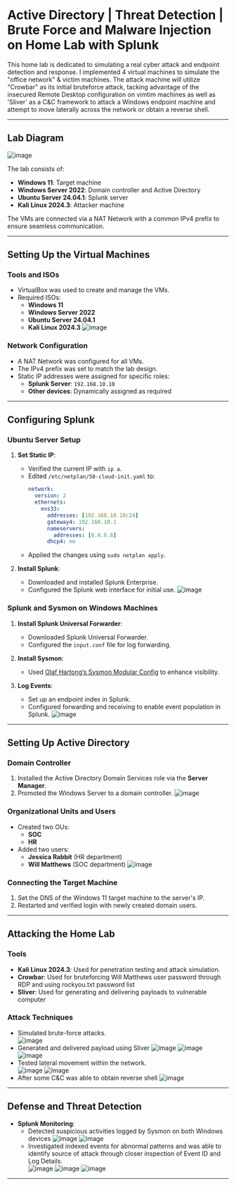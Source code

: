 # Active Directory | Threat Detection | Brute Force and Malware Injection on Home Lab with Splunk

This home lab is dedicated to simulating a real cyber attack and endpoint detection and response. I implemented 4 virtual machines to simulate the "office network" & victim machines. The attack machine will utilize "Crowbar" as its initial bruteforce attack, tacking advantage of the insecured Remote Desktop configuration on vimtim machines as well as 'Sliver' as a C&C framework to attack a Windows endpoint machine and attempt to move laterally across the network or obtain a reverse shell.

---

## Lab Diagram

![image](https://github.com/user-attachments/assets/67875cb6-c33b-4394-9cad-2edf650f1cf8)

The lab consists of:
- **Windows 11**: Target machine
- **Windows Server 2022**: Domain controller and Active Directory
- **Ubuntu Server 24.04.1**: Splunk server
- **Kali Linux 2024.3**: Attacker machine

The VMs are connected via a NAT Network with a common IPv4 prefix to ensure seamless communication.

---

## Setting Up the Virtual Machines

### Tools and ISOs
- VirtualBox was used to create and manage the VMs.
- Required ISOs:
  - **Windows 11**
  - **Windows Server 2022**
  - **Ubuntu Server 24.04.1**
  - **Kali Linux 2024.3**
![image](https://github.com/user-attachments/assets/15743937-fb2f-4951-83af-4f1c6858ce74)


### Network Configuration
- A NAT Network was configured for all VMs.
- The IPv4 prefix was set to match the lab design.
- Static IP addresses were assigned for specific roles:
  - **Splunk Server**: `192.168.10.10`
  - **Other devices**: Dynamically assigned as required

---

## Configuring Splunk

### Ubuntu Server Setup
1. **Set Static IP**:
   - Verified the current IP with `ip a`.
   - Edited `/etc/netplan/50-cloud-init.yaml` to:
     ```yaml
     network:
       version: 2
       ethernets:
         ens33:
           addresses: [192.168.10.10/24]
           gateway4: 192.168.10.1
           nameservers:
             addresses: [8.8.8.8]
           dhcp4: no
     ```
   - Applied the changes using `sudo netplan apply`.

2. **Install Splunk**:
   - Downloaded and installed Splunk Enterprise.
   - Configured the Splunk web interface for initial use.
![image](https://github.com/user-attachments/assets/bb4041a1-a2b5-4db5-9c4f-685e23d56af9)


### Splunk and Sysmon on Windows Machines
1. **Install Splunk Universal Forwarder**:
   - Downloaded Splunk Universal Forwarder.
   - Configured the `input.conf` file for log forwarding.

2. **Install Sysmon**:
   - Used [Olaf Hartong’s Sysmon Modular Config](https://github.com/olafhartong/sysmon-modular) to enhance visibility.

3. **Log Events**:
   - Set up an endpoint index in Splunk.
   - Configured forwarding and receiving to enable event population in Splunk.
![image](https://github.com/user-attachments/assets/16ed8498-18c9-4d3e-b22c-15c93e96a95f)

---

## Setting Up Active Directory

### Domain Controller
1. Installed the Active Directory Domain Services role via the **Server Manager**.
2. Promoted the Windows Server to a domain controller.
![image](https://github.com/user-attachments/assets/e30ff944-7041-4db7-8165-386f89d67093)


### Organizational Units and Users
- Created two OUs:
  - **SOC**
  - **HR**
- Added two users:
  - **Jessica Rabbit** (HR department)
  - **Will Matthews** (SOC department)
![image](https://github.com/user-attachments/assets/dcc84bc0-f863-4ade-b048-1735eed57533)


### Connecting the Target Machine
1. Set the DNS of the Windows 11 target machine to the server's IP.
2. Restarted and verified login with newly created domain users.

---

## Attacking the Home Lab

### Tools
- **Kali Linux 2024.3**: Used for penetration testing and attack simulation.
- **Crowbar**: Used for bruteforcing Will Matthews user password through RDP and using rockyou.txt password list
- **Sliver**: Used for generating and delivering payloads to vulnerable computer

### Attack Techniques
- Simulated brute-force attacks.<br>
  ![image](https://github.com/user-attachments/assets/585d5e5e-3062-44ef-a0d6-b59533209ebb)
- Generated and delivered payload using Sliver
![image](https://github.com/user-attachments/assets/af8ff633-4346-4265-b573-f9c7583e28d1)
![image](https://github.com/user-attachments/assets/ddcc756a-d9e5-4892-8fe1-3087c9f7a3c2)
![image](https://github.com/user-attachments/assets/51a6908e-a1b7-4f0c-8964-ed3a3790cd2c)
- Tested lateral movement within the network.<br>
![image](https://github.com/user-attachments/assets/76132c44-b3c6-48d1-a7a5-25a08d5dafa3)
![image](https://github.com/user-attachments/assets/730f1bfd-cf1e-4a86-8df6-c9f52405e217)
- After some C&C was able to obtain reverse shell
![image](https://github.com/user-attachments/assets/b31d225f-1898-44cd-97a1-1065754605b4)


---

## Defense and Threat Detection

- **Splunk Monitoring**:
  - Detected suspicious activities logged by Sysmon on both Windows devices
![image](https://github.com/user-attachments/assets/100a4d5c-3ac1-4a44-815f-6e65da974664)
![image](https://github.com/user-attachments/assets/1450940e-3681-45f3-9571-bfeb495a2f75)
  - Investigated indexed events for abnormal patterns and was able to identify source of attack through closer inspection of Event ID and Log Details.<br>
![image](https://github.com/user-attachments/assets/08c6f6f2-6958-4ace-9987-a0bb10f6a4cc)
![image](https://github.com/user-attachments/assets/f6240450-83c1-4023-be0b-4525c08d55f7)
![image](https://github.com/user-attachments/assets/daac9698-07cb-413a-aff0-a9e227c117a2)
---

